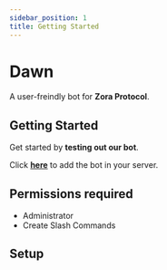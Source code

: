 ```yaml
---
sidebar_position: 1
title: Getting Started
---
```


# Dawn

A user-freindly bot for **Zora Protocol**.

## Getting Started

Get started by **testing out our bot**.

Click **[here](https://docusaurus.new)** to add the bot in your server.

## Permissions required

- Administrator
- Create Slash Commands

## Setup
